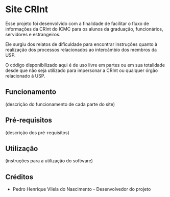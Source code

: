 # Site CRInt

Esse projeto foi desenvolvido com a finalidade de facilitar o fluxo de informações da CRInt do ICMC para os alunos da graduação, funcionários, servidores e estrangeiros.

Ele surgiu dos relatos de dificuldade para encontrar instruções quanto à realização dos processos relacionados ao intercâmbio dos membros da USP.

O código disponibilizado aqui é de uso livre em partes ou em sua totalidade desde que não seja utilizado para impersonar a CRInt ou qualquer órgão relacionado à USP.

## Funcionamento

(descrição do funcionamento de cada parte do site)

## Pré-requisitos

(descrição dos pré-requisitos)

## Utilização

(instruções para a utilização do software)

## Créditos
- Pedro Henrique Vilela do Nascimento - Desenvolvedor do projeto
